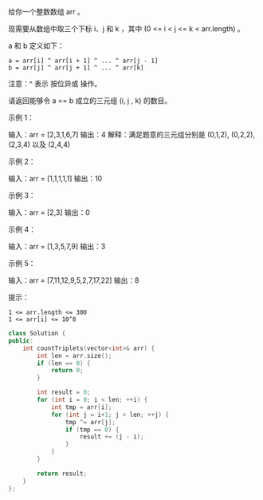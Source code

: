 给你一个整数数组 arr 。

现需要从数组中取三个下标 i、j 和 k ，其中 (0 <= i < j <= k < arr.length) 。

a 和 b 定义如下：


	a = arr[i] ^ arr[i + 1] ^ ... ^ arr[j - 1]
	b = arr[j] ^ arr[j + 1] ^ ... ^ arr[k]


注意：^ 表示 按位异或 操作。

请返回能够令 a == b 成立的三元组 (i, j , k) 的数目。

 

示例 1：

输入：arr = [2,3,1,6,7]
输出：4
解释：满足题意的三元组分别是 (0,1,2), (0,2,2), (2,3,4) 以及 (2,4,4)


示例 2：

输入：arr = [1,1,1,1,1]
输出：10


示例 3：

输入：arr = [2,3]
输出：0


示例 4：

输入：arr = [1,3,5,7,9]
输出：3


示例 5：

输入：arr = [7,11,12,9,5,2,7,17,22]
输出：8


 

提示：


	1 <= arr.length <= 300
	1 <= arr[i] <= 10^8

~~~cpp
class Solution {
public:
    int countTriplets(vector<int>& arr) {
        int len = arr.size();
        if (len == 0) {
            return 0;
        }

        int result = 0;
        for (int i = 0; i < len; ++i) {
            int tmp = arr[i];
            for (int j = i+1; j < len; ++j) {
                tmp ^= arr[j];
                if (tmp == 0) {
                    result += (j - i);
                }
            }
        }

        return result;
    }
};
~~~